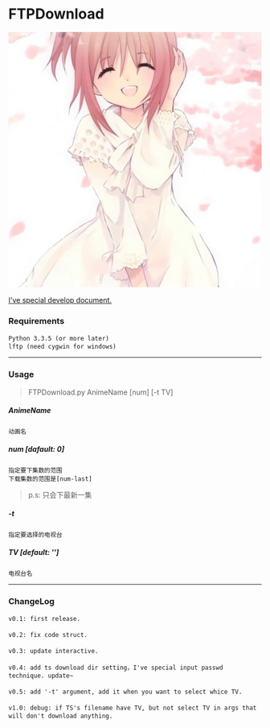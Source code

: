 FTPDownload
===========

   ![LittleKey](https://github.com/LittleKey/gallery/blob/master/MyPic.png?raw=true)

   [I've special develop document.](https://github.com/LittleKey/FTPDownload/blob/master/src/README.md)



### Requirements

    Python 3.3.5 (or more later)
    lftp (need cygwin for windows)

------------------------
### Usage

   > FTPDownload.py AnimeName [num] [-t TV]

##### AnimeName
    动画名

##### num [dafault: 0]
    指定要下集数的范围
    下载集数的范围是[num-last]

   >p.s: 只会下最新一集

##### -t
    指定要选择的电视台

##### TV [default: '']
    电视台名


------------------------
### ChangeLog

    v0.1: first release.

    v0.2: fix code struct.

    v0.3: update interactive.

    v0.4: add ts download dir setting，I've special input passwd technique. update~

    v0.5: add '-t' argument, add it when you want to select whice TV.

    v1.0: debug: if TS's filename have TV, but not select TV in args that will don't download anything.
